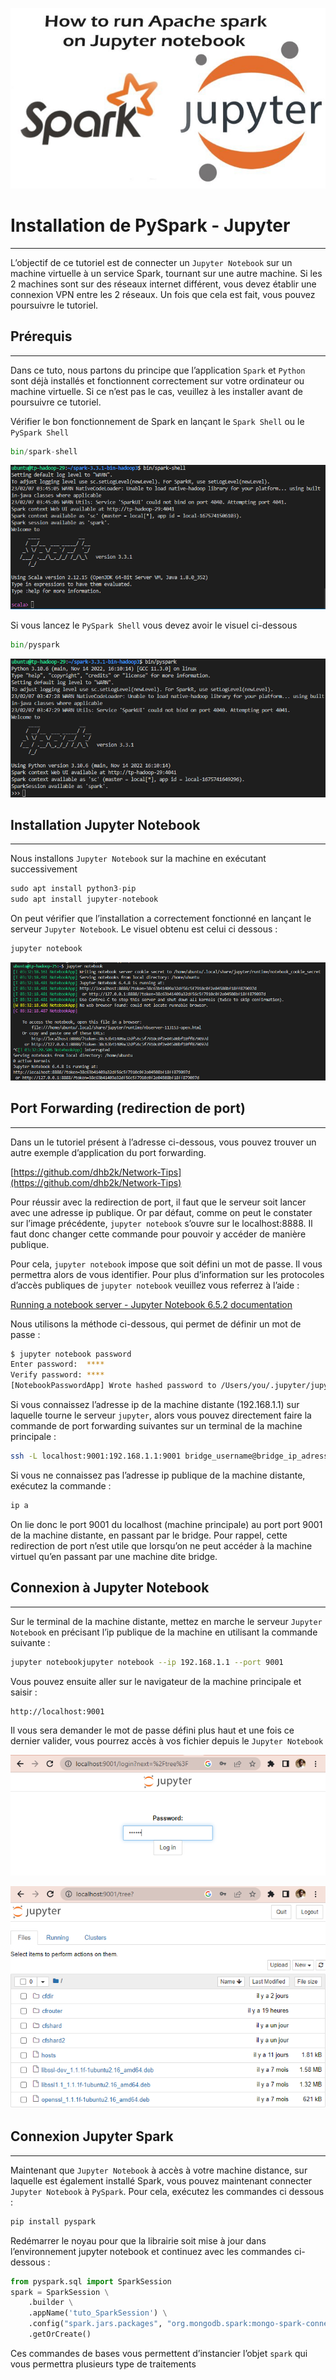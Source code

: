 ![img01](img/py_spark_jupyter.jpeg)

# Installation de PySpark - Jupyter

---

L’objectif de ce tutoriel est de connecter un `Jupyter Notebook` sur un machine virtuelle à un service Spark, tournant sur une autre machine. Si les 2 machines sont sur des réseaux internet différent, vous devez établir une connexion VPN entre les 2 réseaux. Un fois que cela est fait, vous pouvez poursuivre le tutoriel.

## Prérequis

---

Dans ce tuto, nous partons du principe que l’application `Spark` et `Python` sont déjà installés et fonctionnent correctement sur votre ordinateur ou machine virtuelle. Si ce n’est pas le cas, veuillez à les installer avant de poursuivre ce tutoriel.

Vérifier le bon fonctionnement de Spark en lançant le `Spark Shell` ou le `PySpark Shell`

```python
bin/spark-shell
```

![img01](img/img_01.png)

Si vous lancez le `PySpark Shell` vous devez avoir le visuel ci-dessous

```python
bin/pyspark
```

![img0](img/img_0.png)

## Installation Jupyter Notebook

---

Nous installons `Jupyter Notebook` sur la machine en exécutant successivement

```python
sudo apt install python3-pip
sudo apt install jupyter-notebook

```

On peut vérifier que l’installation a correctement fonctionné en lançant le serveur `Jupyter Notebook`. Le visuel obtenu est celui ci dessous :

```python
jupyter notebook
```

![img1](img/img_1.png)

## Port Forwarding (redirection de port)

---

Dans un le tutoriel présent à l’adresse ci-dessous, vous pouvez trouver un autre exemple d’application du port forwarding.

[https://github.com/dhb2k/Network-Tips](https://github.com/dhb2k/Network-Tips)

Pour réussir avec la redirection de port, il faut que le serveur soit lancer avec une adresse ip publique. Or par défaut, comme on peut le constater sur l’image précédente, `jupyter notebook` s’ouvre sur le localhost:8888. Il faut donc changer cette commande pour pouvoir y accéder de manière publique. 

Pour cela, `jupyter notebook` impose que soit défini un mot de passe. Il vous permettra alors de vous identifier. Pour plus d’information sur les protocoles d’accès publiques de `jupyter notebook` veuillez vous referrez à l’aide :

[Running a notebook server - Jupyter Notebook 6.5.2 documentation](https://jupyter-notebook.readthedocs.io/en/stable/public_server.html)

Nous utilisons la méthode ci-dessous, qui permet de définir un mot de passe :

```bash
$ jupyter notebook password
Enter password:  ****
Verify password: ****
[NotebookPasswordApp] Wrote hashed password to /Users/you/.jupyter/jupyter_notebook_config.json

```

Si vous connaissez l’adresse ip de la machine distante (192.168.1.1) sur laquelle tourne le serveur `jupyter`, alors vous pouvez directement faire la commande de port forwarding suivantes sur un terminal de la machine principale :

```bash
ssh -L localhost:9001:192.168.1.1:9001 bridge_username@bridge_ip_adress
```

Si vous ne connaissez pas l’adresse ip publique de la machine distante, exécutez la commande :

```bash
ip a
```

On lie donc le port 9001 du localhost (machine principale) au port port 9001 de la machine distante, en passant par le bridge. Pour rappel, cette redirection de port n’est utile que lorsqu’on ne peut accéder à la machine virtuel qu’en passant par une machine dite bridge.

## Connexion à Jupyter Notebook

---

Sur le terminal de la machine distante, mettez en marche le serveur `Jupyter Notebook` en précisant l’ip publique de la machine en utilisant la commande suivante :

```bash
jupyter notebookjupyter notebook --ip 192.168.1.1 --port 9001
```

Vous pouvez ensuite aller sur le navigateur de la machine principale et saisir :

```bash
http://localhost:9001
```

Il vous sera demander le mot de passe défini plus haut et une fois ce dernier valider, vous pourrez accès à vos fichier depuis le `Jupyter Notebook`

![img2](img/img_2.png)

![img3](img/img_3.png)

## Connexion Jupyter Spark

---

Maintenant que `Jupyter Notebook` à accès à votre machine distance, sur laquelle est également installé Spark, vous pouvez maintenant connecter `Jupyter Notebook` à `PySpark`. Pour cela, exécutez les commandes ci dessous :

```python
pip install pyspark
```

Redémarrer le noyau pour que la librairie soit mise à jour dans l’environnement jupyter notebook et continuez avec les commandes ci-dessous :

```python
from pyspark.sql import SparkSession
spark = SparkSession \
	.builder \
	.appName('tuto_SparkSession') \
	.config("spark.jars.packages", "org.mongodb.spark:mongo-spark-connector_2.12:3.0.1") \
	.getOrCreate()
```

Ces commandes de bases vous permettent d’instancier l’objet `spark` qui vous permettra plusieurs type de traitements
